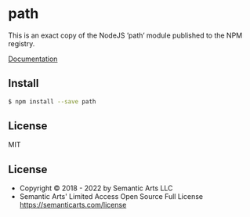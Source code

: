 # path

This is an exact copy of the NodeJS ’path’ module published to the NPM registry. 

[Documentation](http://nodejs.org/docs/latest/api/path.html)

## Install

```sh
$ npm install --save path
```

## License

MIT

## License

- Copyright © 2018 - 2022 by Semantic Arts LLC
- Semantic Arts' Limited Access Open Source Full License https://semanticarts.com/license
